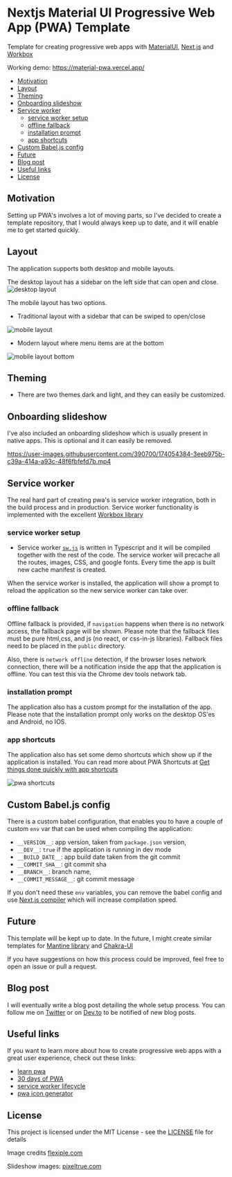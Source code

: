 # Nextjs Material UI Progressive Web App (PWA) Template

Template for creating progressive web apps with [MaterialUI](https://mui.com/), [Next.js](https://nextjs.org/) and [Workbox](https://developer.chrome.com/docs/workbox/)

Working demo: https://material-pwa.vercel.app/

<!-- toc -->

- [Motivation](#motivation)
- [Layout](#layout)
- [Theming](#theming)
- [Onboarding slideshow](#onboarding-slideshow)
- [Service worker](#service-worker)
  * [service worker setup](#service-worker-setup)
  * [offline fallback](#offline-fallback)
  * [installation prompt](#installation-prompt)
  * [app shortcuts](#app-shortcuts)
- [Custom Babel.js config](#custom-babeljs-config)
- [Future](#future)
- [Blog post](#blog-post)
- [Useful links](#useful-links)
- [License](#license)

<!-- tocstop -->

## Motivation

Setting up PWA's involves a lot of moving parts, so I've decided to create a template repository, that I would always keep up to date, and it will enable me to get started quickly.

## Layout

The application supports both desktop and mobile layouts.

The desktop layout has a sidebar on the left side that can open and close.
![desktop layout](./doc-assets/desktop-layout.gif)

The mobile layout has two options.

- Traditional layout with a sidebar that can be swiped to open/close

![mobile layout](./doc-assets/mobile-layout.gif)

- Modern layout where menu items are at the bottom

![mobile layout bottom](./doc-assets/mobile-bottom-menu.gif)

## Theming

- There are two themes dark and light, and they can easily be customized.

## Onboarding slideshow

I've also included an onboarding slideshow which is usually present in native apps. This is optional and it can easily be removed.

https://user-images.githubusercontent.com/390700/174054384-3eeb975b-c39a-414a-a93c-48f6fbfefd7b.mp4

## Service worker

The real hard part of creating pwa's is service worker integration, both in the build process and in production.
Service worker functionality is implemented with the excellent [Workbox library](https://developer.chrome.com/docs/workbox/)

### service worker setup

- Service worker [`sw.js`](./src/lib/client/service-worker/sw.ts) is written in Typescript and it will be compiled together with the rest of the code. The service worker will precache all the routes, images, CSS, and google fonts. Every time the app is built new cache manifest is created.

When the service worker is installed, the application will show a prompt to reload the application so the new service worker can take over.

### offline fallback

Offline fallback is provided, if `navigation` happens when there is no network access, the fallback page will be shown. Please note that the fallback files must be pure html,css, and js (no react, or css-in-js libraries). Fallback files need to be placed in the `public` directory.

Also, there is `network offline` detection, if the browser loses network connection, there will be a notification inside the app that the application is offline. You can test this via the Chrome dev tools network tab.

### installation prompt

The application also has a custom prompt for the installation of the app. Please note that the installation prompt only works on the desktop OS'es and Android, no IOS.

### app shortcuts

The application also has set some demo shortcuts which show up if the application is installed. You can read more about PWA Shortcuts at [Get things done quickly with app shortcuts](https://web.dev/app-shortcuts/)

![pwa shortcuts](./doc-assets/shortcuts.gif)

## Custom Babel.js config

There is a custom babel configuration, that enables you to have a couple of custom `env` var that can be used when compiling the application:

- `__VERSION__`: app version, taken from `package.json` version,
- `__DEV__`: `true` if the application is running in dev mode
- `__BUILD_DATE__`: app build date taken from the git commit
- `__COMMIT_SHA__`: git commit sha
- `__BRANCH__`: branch name,
- `__COMMIT_MESSAGE__`: git commit message

If you don't need these `env` variables, you can remove the babel config and use [Next.js compiler](https://nextjs.org/docs/advanced-features/compiler) which will increase compilation speed.

## Future

This template will be kept up to date. In the future, I might create similar templates for [Mantine library](https://mantine.dev/) and [Chakra-UI](https://chakra-ui.com/)

If you have suggestions on how this process could be improved, feel free to open an issue or pull a request.

## Blog post

I will eventually write a blog post detailing the whole setup process. You can follow me on [Twitter](https://twitter.com/iki_xx) or on [Dev.to](https://dev.to/ivandotv)
to be notified of new blog posts.

## Useful links

If you want to learn more about how to create progressive web apps with a great user experience, check out these links:

- [learn pwa](https://web.dev/learn/pwa/)
- [30 days of PWA](https://blogs.windows.com/msedgedev/2022/04/14/30-days-of-pwa-fall-in-love-with-progressive-web-apps/)
- [service worker lifecycle](https://web.dev/service-worker-lifecycle/)
- [pwa icon generator](https://maskable.app/)

## License

This project is licensed under the MIT License - see the [LICENSE](LICENSE) file for details

Image credits [flexiple.com](https://2.flexiple.com/scale/all-illustrations?search=app)

Slideshow images: [pixeltrue.com](https://www.pixeltrue.com/free-packs/lined-illustrations)

